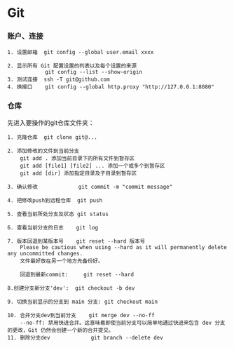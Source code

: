 # Git
### 账户、连接
    1. 设置邮箱  git config --global user.email xxxx

    2. 显示所有 Git 配置设置的列表以及每个设置的来源      
                git config --list --show-origin
    3. 测试连接  ssh -T git@github.com
    4. 换接口    git config --global http.proxy "http://127.0.0.1:8080"
### 仓库
先进入要操作的git仓库文件夹：


    1. 克隆仓库  git clone git@...

    2. 添加修改的文件到当前分支
        git add . 添加当前目录下的所有文件到暂存区
        git add [file1] [file2] ... 添加一个或多个到暂存区
        git add [dir] 添加指定目录及子目录到暂存区

    3. 确认修改             git commit -m "commit message"
        
    4. 把修改push到远程仓库  git push
       
    5. 查看当前所处分支及状态 git status
        
    6. 查看当前分支的日志    git log
        
    7. 版本回退到某版本号    git reset --hard 版本号
        Please be cautious when using --hard as it will permanently delete any uncommitted changes.
        文件最好放在另一个地方先备份好。
            
        回退到最新commit:     git reset --hard

    8.创建分支新分支'dev':  git checkout -b dev
        
    9. 切换当前显示的分支到 main 分支: git checkout main
        
    10. 合并分支dev到当前分支    git merge dev --no-ff 
        --no-ff: 禁用快进合并。这意味着即使当前分支可以简单地通过快进来包含 dev 分支的更改，Git 仍然会创建一个新的合并提交。 
    11. 删除分支dev             git branch --delete dev  